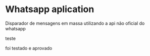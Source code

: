 # Whatsapp aplication
 Disparador de mensagens em massa utilizando a api não oficial do whatsapp

teste

foi testado e aprovado
